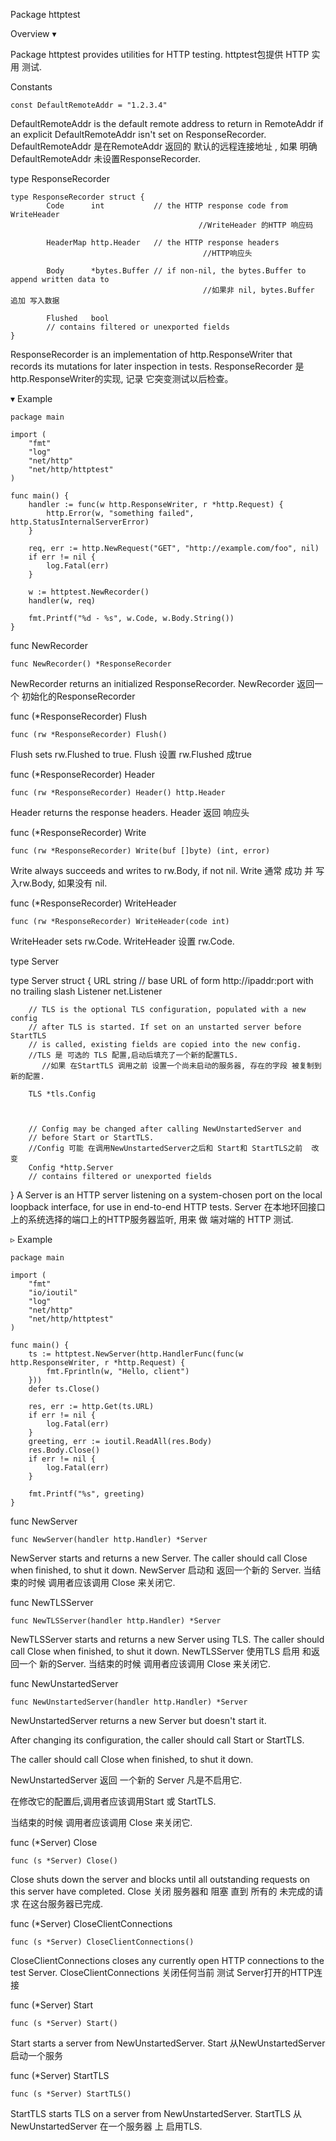 Package httptest

Overview ▾

Package httptest provides utilities for HTTP testing.
httptest包提供 HTTP 实用 测试.


Constants
```golang
const DefaultRemoteAddr = "1.2.3.4"
```
DefaultRemoteAddr is the default remote address to return in RemoteAddr if an explicit DefaultRemoteAddr isn't set on ResponseRecorder.
DefaultRemoteAddr 是在RemoteAddr 返回的 默认的远程连接地址  , 如果 明确DefaultRemoteAddr 未设置ResponseRecorder.

 
type ResponseRecorder
```golang
type ResponseRecorder struct {
        Code      int           // the HTTP response code from WriteHeader
        								  //WriteHeader 的HTTP 响应码
        
        HeaderMap http.Header   // the HTTP response headers
										   //HTTP响应头        
        
        Body      *bytes.Buffer // if non-nil, the bytes.Buffer to append written data to
        								   //如果非 nil, bytes.Buffer 追加 写入数据
        
        Flushed   bool
        // contains filtered or unexported fields
}
```
ResponseRecorder is an implementation of http.ResponseWriter that records its mutations for later inspection in tests.
ResponseRecorder 是 http.ResponseWriter的实现,  记录 它突变测试以后检查。



▾ Example
```golang
package main

import (
	"fmt"
	"log"
	"net/http"
	"net/http/httptest"
)

func main() {
	handler := func(w http.ResponseWriter, r *http.Request) {
		http.Error(w, "something failed", http.StatusInternalServerError)
	}

	req, err := http.NewRequest("GET", "http://example.com/foo", nil)
	if err != nil {
		log.Fatal(err)
	}

	w := httptest.NewRecorder()
	handler(w, req)

	fmt.Printf("%d - %s", w.Code, w.Body.String())
}
```



func NewRecorder
```golang
func NewRecorder() *ResponseRecorder
```
NewRecorder returns an initialized ResponseRecorder.
NewRecorder 返回一个 初始化的ResponseRecorder


func (*ResponseRecorder) Flush
```golang
func (rw *ResponseRecorder) Flush()
```
Flush sets rw.Flushed to true.
Flush 设置 rw.Flushed 成true



func (*ResponseRecorder) Header
```golang
func (rw *ResponseRecorder) Header() http.Header
```
Header returns the response headers.
Header 返回 响应头



func (*ResponseRecorder) Write
```golang
func (rw *ResponseRecorder) Write(buf []byte) (int, error)
```
Write always succeeds and writes to rw.Body, if not nil.
Write  通常 成功 并 写入rw.Body, 如果没有 nil.


func (*ResponseRecorder) WriteHeader
```golang
func (rw *ResponseRecorder) WriteHeader(code int)
```
WriteHeader sets rw.Code.
WriteHeader 设置 rw.Code.



type Server

type Server struct {
        URL      string // base URL of form http://ipaddr:port with no trailing slash
        Listener net.Listener

        // TLS is the optional TLS configuration, populated with a new config
        // after TLS is started. If set on an unstarted server before StartTLS
        // is called, existing fields are copied into the new config.
        //TLS 是 可选的 TLS 配置,启动后填充了一个新的配置TLS.
           //如果 在StartTLS 调用之前 设置一个尚未启动的服务器, 存在的字段 被复制到新的配置.
           
        TLS *tls.Config



        // Config may be changed after calling NewUnstartedServer and
        // before Start or StartTLS.
        //Config 可能 在调用NewUnstartedServer之后和 Start和 StartTLS之前  改变
        Config *http.Server
        // contains filtered or unexported fields
}
A Server is an HTTP server listening on a system-chosen port on the local loopback interface, for use in end-to-end HTTP tests.
Server 在本地环回接口上的系统选择的端口上的HTTP服务器监听, 用来 做 端对端的 HTTP 测试.

▹ Example
```golang
package main

import (
	"fmt"
	"io/ioutil"
	"log"
	"net/http"
	"net/http/httptest"
)

func main() {
	ts := httptest.NewServer(http.HandlerFunc(func(w http.ResponseWriter, r *http.Request) {
		fmt.Fprintln(w, "Hello, client")
	}))
	defer ts.Close()

	res, err := http.Get(ts.URL)
	if err != nil {
		log.Fatal(err)
	}
	greeting, err := ioutil.ReadAll(res.Body)
	res.Body.Close()
	if err != nil {
		log.Fatal(err)
	}

	fmt.Printf("%s", greeting)
}
```


func NewServer
```golang
func NewServer(handler http.Handler) *Server
```
NewServer starts and returns a new Server. 
The caller should call Close when finished, to shut it down.
NewServer 启动和 返回一个新的 Server.
当结束的时候 调用者应该调用 Close 来关闭它.



func NewTLSServer
```golang
func NewTLSServer(handler http.Handler) *Server
```
NewTLSServer starts and returns a new Server using TLS. 
The caller should call Close when finished, to shut it down.
NewTLSServer 使用TLS 启用 和返回一个  新的Server.
当结束的时候 调用者应该调用 Close 来关闭它.


func NewUnstartedServer
```golang
func NewUnstartedServer(handler http.Handler) *Server
```
NewUnstartedServer returns a new Server but doesn't start it.

After changing its configuration, the caller should call Start or StartTLS.

The caller should call Close when finished, to shut it down.

NewUnstartedServer 返回 一个新的 Server 凡是不启用它.

在修改它的配置后,调用者应该调用Start 或 StartTLS.

当结束的时候 调用者应该调用 Close 来关闭它.



func (*Server) Close
```golang
func (s *Server) Close()
```
Close shuts down the server and blocks until all outstanding requests on this server have completed.
Close 关闭 服务器和 阻塞 直到 所有的 未完成的请求 在这台服务器已完成.



func (*Server) CloseClientConnections
```golang
func (s *Server) CloseClientConnections()
```
CloseClientConnections closes any currently open HTTP connections to the test Server.
CloseClientConnections 关闭任何当前 测试 Server打开的HTTP连接


func (*Server) Start
```golang
func (s *Server) Start()
```
Start starts a server from NewUnstartedServer.
Start 从NewUnstartedServer 启动一个服务


func (*Server) StartTLS
```golang
func (s *Server) StartTLS()
```
StartTLS starts TLS on a server from NewUnstartedServer.
StartTLS 从 NewUnstartedServer 在一个服务器 上 启用TLS.






























 
